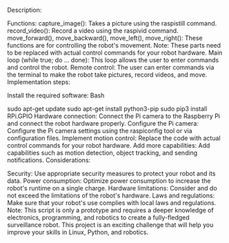 Description:

Functions:
capture_image(): Takes a picture using the raspistill command.
record_video(): Record a video using the raspivid command.
move_forward(), move_backward(), move_left(), move_right(): These functions are for controlling the robot's movement. Note: These parts need to be replaced with actual control commands for your robot hardware.
Main loop (while true; do ... done): This loop allows the user to enter commands and control the robot.
Remote control: The user can enter commands via the terminal to make the robot take pictures, record videos, and move.
Implementation steps:

Install the required software:
Bash

sudo apt-get update
sudo apt-get install python3-pip
sudo pip3 install RPi.GPIO
Hardware connection: Connect the Pi camera to the Raspberry Pi and connect the robot hardware properly.
Configure the Pi camera: Configure the Pi camera settings using the raspiconfig tool or via configuration files.
Implement motion control: Replace the code with actual control commands for your robot hardware.
Add more capabilities: Add capabilities such as motion detection, object tracking, and sending notifications.
Considerations:

Security: Use appropriate security measures to protect your robot and its data.
Power consumption: Optimize power consumption to increase the robot's runtime on a single charge.
Hardware limitations: Consider and do not exceed the limitations of the robot's hardware.
Laws and regulations: Make sure that your robot's use complies with local laws and regulations.
Note: This script is only a prototype and requires a deeper knowledge of electronics, programming,
and robotics to create a fully-fledged surveillance robot.
This project is an exciting challenge that will help you improve your skills in Linux, Python, and robotics.
